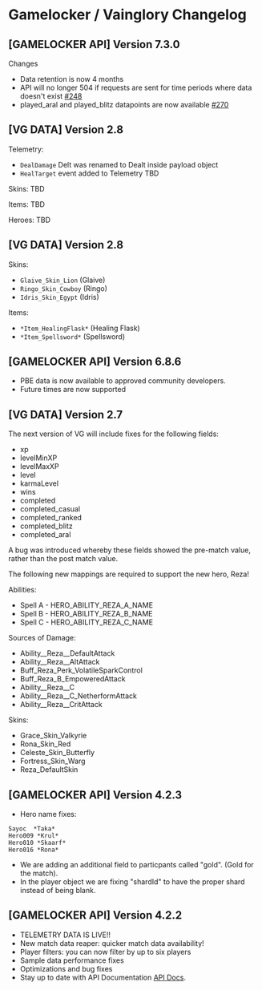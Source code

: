 # Gamelocker / Vainglory Changelog

## [GAMELOCKER API] Version 7.3.0

Changes
* Data retention is now 4 months
* API will no longer 504 if requests are sent for time periods where data doesn't exist [#248](https://github.com/madglory/gamelocker-vainglory/issues/248)
* played_aral and played_blitz datapoints are now available [#270](https://github.com/madglory/gamelocker-vainglory/issues/270)

## [VG DATA] Version 2.8

Telemetry:
* `DealDamage` Delt was renamed to Dealt inside payload object
* `HealTarget` event added to Telemetry
TBD

Skins:
TBD

Items: 
TBD

Heroes:
TBD

## [VG DATA] Version 2.8

Skins:
* `Glaive_Skin_Lion` (Glaive)
* `Ringo_Skin_Cowboy` (Ringo)
* `Idris_Skin_Egypt` (Idris)

Items:
* `*Item_HealingFlask*` (Healing Flask)
* `*Item_Spellsword*` (Spellsword)


## [GAMELOCKER API] Version 6.8.6
- PBE data is now available to approved community developers.
- Future times are now supported

## [VG DATA] Version 2.7

The next version of VG will include fixes for the following fields:
  * xp
  * levelMinXP
  * levelMaxXP
  * level
  * karmaLevel
  * wins
  * completed
  * completed_casual
  * completed_ranked
  * completed_blitz
  * completed_aral

A bug was introduced whereby these fields showed the pre-match value, rather
than the post match value.  

The following new mappings are required to support the new hero, Reza!

Abilities:
  * Spell A - HERO_ABILITY_REZA_A_NAME
  * Spell B - HERO_ABILITY_REZA_B_NAME
  * Spell C - HERO_ABILITY_REZA_C_NAME

Sources of Damage:
  * Ability__Reza__DefaultAttack
  * Ability__Reza__AltAttack
  * Buff_Reza_Perk_VolatileSparkControl
  * Buff_Reza_B_EmpoweredAttack
  * Ability__Reza__C
  * Ability__Reza__C_NetherformAttack
  * Ability__Reza__CritAttack

Skins:
  * Grace_Skin_Valkyrie
  * Rona_Skin_Red
  * Celeste_Skin_Butterfly
  * Fortress_Skin_Warg
  * Reza_DefaultSkin

## [GAMELOCKER API] Version 4.2.3
- Hero name fixes:

```
Sayoc  *Taka*  
Hero009 *Krul*  
Hero010 *Skaarf*
Hero016 *Rona*
```

- We are adding an additional field to particpants called "gold". (Gold for the match).
- In the player object we are fixing "shardId" to have the proper shard instead of being blank.

## [GAMELOCKER API] Version 4.2.2
- TELEMETRY DATA IS LIVE!!
- New match data reaper: quicker match data availability!
- Player filters: you can now filter by up to six players
- Sample data performance fixes
- Optimizations and bug fixes
- Stay up to date with API Documentation [API Docs](https://developer.vainglorygame.com/docs?).
